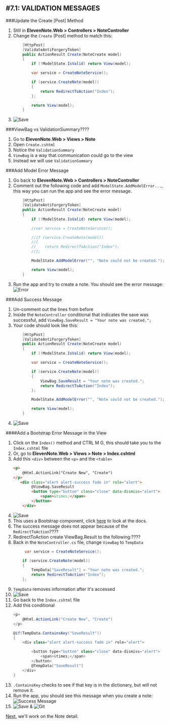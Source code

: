 #7.1: VALIDATION MESSAGES
---
###Update the Create [Post] Method
1. Still in **ElevenNote.Web > Controllers > NoteController**
2. Change the `Create` [Post] method to match this:
    ```cs
        [HttpPost]
        [ValidateAntiForgeryToken]
        public ActionResult Create(NoteCreate model)
        {
            if (!ModelState.IsValid) return View(model);

            var service = CreateNoteService();

            if (service.CreateNote(model))
            {
                return RedirectToAction("Index");
            };

            return View(model);
        }    
    ```
2. ![Save](/assets/font-awesome-save.png)

###ViewBag vs ValidationSummary????
1. Go to **ElevenNote.Web > Views > Note**
2. Open `Create.cshtml`
3. Notice the `ValidationSummary`
4. `ViewBag` is a way that communication could go to the view
5. Instead we will use `ValidationSummary`

###Add Model Error Message
1. Go back to **ElevenNote.Web > Controllers > NoteController**
2. Comment out the following code and add `ModelState.AddModelError...`, this way you can run the app and see the error message.
    ```cs
        [HttpPost]
        [ValidateAntiForgeryToken]
        public ActionResult Create(NoteCreate model)
        {
            if (!ModelState.IsValid) return View(model);

            //var service = CreateNoteService();

            //if (service.CreateNote(model))
            //{
            //    return RedirectToAction("Index");
            //};

            ModelState.AddModelError("", "Note could not be created.");

            return View(model);
        }    
    ```
2. Run the app and try to create a note. You should see the error message:
![Error](/assets/7.1-A.png)

###Add Success Message
1. Un-comment out the lines from before
2. Inside the `NoteController` conditional that indicates the save was successful, add `ViewBag.SaveResult = "Your note was created.";`
3. Your code should look like this:
    ```cs
        [HttpPost]
        [ValidateAntiForgeryToken]
        public ActionResult Create(NoteCreate model)
        {
            if (!ModelState.IsValid) return View(model);            

            var service = CreateNoteService();

            if (service.CreateNote(model))
            {
                ViewBag.SaveResult = "Your note was created.";
                return RedirectToAction("Index");
            };

            ModelState.AddModelError("", "Note could not be created.");

            return View(model);
        }    
    ```
4. ![Save](/assets/font-awesome-save.png)

####Add a Bootstrap Error Message in the View
1. Click on the `Index()` method and CTRL M G, this should take you to the `Index.cshtml` file
2. Or, go to **ElevenNote.Web > Views > Note > Index.cshtml**
3. Add this `<div>` between the `<p>` and the `<table>`
    ```html
    <p>
        @Html.ActionLink("Create New", "Create")
    </p>
       <div class="alert alert-success fade in" role="alert">
            @ViewBag.SaveResult
            <button type="button" class="close" data-dismiss="alert">
                <span>&times;</span>
            </button>
        </div>    
    ```
4. ![Save](/assets/font-awesome-save.png)
5. This uses a Bootstrap component, click [here](https://getbootstrap.com/docs/3.3/components/#alerts) to look at the docs.
6. The success message does not appear because of the `RedirectToAction`????
7. RedirectToAction create ViewBag.Result to the following:????
8. Back in the `NoteController.cs` file, change `ViewBag` to `TempData`
    ```cs
         var service = CreateNoteService();

        if (service.CreateNote(model))
        {
            TempData["SaveResult"] = "Your note was created.";
            return RedirectToAction("Index");
        };
    ```
9. `TempData` removes information after it's accessed
10. ![Save](/assets/font-awesome-save.png) 
11. Go back to the `Index.cshtml` file
12. Add this conditional
    ```cs
    <p>
        @Html.ActionLink("Create New", "Create")
    </p>

    @if(TempData.ContainsKey("SaveResult"))
    {
        <div class="alert alert-success fade in" role="alert">

            <button type="button" class="close" data-dismiss="alert">
                <span>&times;</span>
            </button>
            @TempData["SaveResult"]
        </div>
    }
    ```
13. `.ContainsKey` checks to see if that key is in the dictionary, but will not remove it.
14. Run the app, you should see this message when you create a note:
![Success Message](/assets/7.1-B.png)
15. ![Save](/assets/font-awesome-save.png) & ![Git](/assets/devicons_github_badge.png)

[Next,](/8-NoteDetail/8.0-NoteDetail.md) we'll work on the Note detail.


